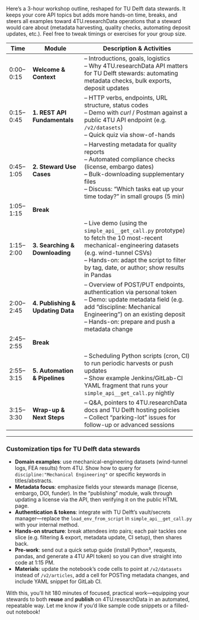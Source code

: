 Here’s a 3-hour workshop outline, reshaped for TU Delft data stewards. It keeps your core API topics but adds more hands-on time, breaks, and steers all examples toward 4TU.researchData operations that a steward would care about (metadata harvesting, quality checks, automating deposit updates, etc.). Feel free to tweak timings or exercises for your group size.

| Time      | Module                            | Description & Activities                                                                                                                                                                                                                  |
| --------- | --------------------------------- | ----------------------------------------------------------------------------------------------------------------------------------------------------------------------------------------------------------------------------------------- |
| 0:00–0:15 | **Welcome & Context**             | – Introductions, goals, logistics<br>– Why 4TU.researchData API matters for TU Delft stewards: automating metadata checks, bulk exports, deposit updates                                                                                  |
| 0:15–0:45 | **1. REST API Fundamentals**      | – HTTP verbs, endpoints, URL structure, status codes<br>– Demo with *curl* / Postman against a public 4TU API endpoint (e.g. `/v2/datasets`)<br>– Quick quiz via show-of-hands                                                            |
| 0:45–1:05 | **2. Steward Use Cases**          | – Harvesting metadata for quality reports<br>– Automated compliance checks (license, embargo dates)<br>– Bulk-downloading supplementary files<br>– Discuss: “Which tasks eat up your time today?” in small groups (5 min)                 |
| 1:05–1:15 | **Break**                         |                                                                                                                                                                                                                                           |
| 1:15–2:00 | **3. Searching & Downloading**    | – Live demo (using the `simple_api__get_call.py` prototype) to fetch the 10 most-recent mechanical-engineering datasets (e.g. wind-tunnel CSVs)<br>– Hands-on: adapt the script to filter by tag, date, or author; show results in Pandas |
| 2:00–2:45 | **4. Publishing & Updating Data** | – Overview of POST/PUT endpoints, authentication via personal token<br>– Demo: update metadata field (e.g. add “discipline: Mechanical Engineering”) on an existing deposit<br>– Hands-on: prepare and push a metadata change             |
| 2:45–2:55 | **Break**                         |                                                                                                                                                                                                                                           |
| 2:55–3:15 | **5. Automation & Pipelines**     | – Scheduling Python scripts (cron, CI) to run periodic harvests or push updates<br>– Show example Jenkins/GitLab-CI YAML fragment that runs your `simple_api__get_call.py` nightly                                                        |
| 3:15–3:30 | **Wrap-up & Next Steps**          | – Q\&A, pointers to 4TU.researchData docs and TU Delft hosting policies<br>– Collect “parking-lot” issues for follow-up or advanced sessions                                                                                              |

---

### Customization tips for TU Delft data stewards

* **Domain examples**: use mechanical-engineering datasets (wind-tunnel logs, FEA results) from 4TU. Show how to query for `discipline:"Mechanical Engineering"` or specific keywords in titles/abstracts.
* **Metadata focus**: emphasize fields your stewards manage (license, embargo, DOI, funder). In the “publishing” module, walk through updating a license via the API, then verifying it on the public HTML page.
* **Authentication & tokens**: integrate with TU Delft’s vault/secrets manager—replace the `load_env_from_script` in `simple_api__get_call.py` with your internal method.
* **Hands-on structure**: break attendees into pairs; each pair tackles one slice (e.g. filtering & export, metadata update, CI setup), then shares back.
* **Pre-work**: send out a quick setup guide (install Python³, requests, pandas, and generate a 4TU API token) so you can dive straight into code at 1:15 PM.
* **Materials**: update the notebook’s code cells to point at `/v2/datasets` instead of `/v2/articles`, add a cell for POSTing metadata changes, and include YAML snippet for GitLab CI.

With this, you’ll hit 180 minutes of focused, practical work—equipping your stewards to both **reuse** and **publish** on 4TU.researchData in an automated, repeatable way. Let me know if you’d like sample code snippets or a filled-out notebook!
